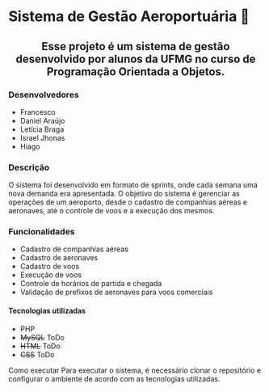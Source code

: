 <h1 align="left">Sistema de Gestão Aeroportuária 🛫 </h1>
<div align="center">
<h2> Esse projeto é um sistema de gestão desenvolvido por alunos da UFMG no curso de Programação Orientada a Objetos.</h2>
</div>


### Desenvolvedores
- Francesco <br>
- Daniel Araújo <br>
- Letícia Braga <br>
- Israel Jhonas <br>
- Hiago <br>

### Descrição
O sistema foi desenvolvido em formato de sprints, onde cada semana uma nova demanda era apresentada. O objetivo do sistema é gerenciar as operações de um aeroporto, desde o cadastro de companhias aéreas e aeronaves, até o controle de voos e a execução dos mesmos.

 ### Funcionalidades
- Cadastro de companhias aéreas
- Cadastro de aeronaves
- Cadastro de voos
- Execução de voos
- Controle de horários de partida e chegada
- Validação de prefixos de aeronaves para voos comerciais

#### Tecnologias utilizadas
- PHP
- ~~MySQL~~ ToDo
- ~~HTML~~ ToDo
- ~~CSS~~ ToDo

Como executar
Para executar o sistema, é necessário clonar o repositório e configurar o ambiente de acordo com as tecnologias utilizadas.
